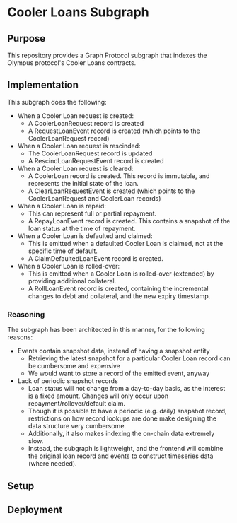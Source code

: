 # Cooler Loans Subgraph

## Purpose

This repository provides a Graph Protocol subgraph that indexes the Olympus protocol's Cooler Loans contracts.

## Implementation

This subgraph does the following:

- When a Cooler Loan request is created:
  - A CoolerLoanRequest record is created
  - A RequestLoanEvent record is created (which points to the CoolerLoanRequest record)
- When a Cooler Loan request is rescinded:
  - The CoolerLoanRequest record is updated
  - A RescindLoanRequestEvent record is created
- When a Cooler Loan request is cleared:
  - A CoolerLoan record is created. This record is immutable, and represents the initial state of the loan.
  - A ClearLoanRequestEvent is created (which points to the CoolerLoanRequest and CoolerLoan records)
- When a Cooler Loan is repaid:
  - This can represent full or partial repayment.
  - A RepayLoanEvent record is created. This contains a snapshot of the loan status at the time of repayment.
- When a Cooler Loan is defaulted and claimed:
  - This is emitted when a defaulted Cooler Loan is claimed, not at the specific time of default.
  - A ClaimDefaultedLoanEvent record is created.
- When a Cooler Loan is rolled-over:
  - This is emitted when a Cooler Loan is rolled-over (extended) by providing additional collateral.
  - A RollLoanEvent record is created, containing the incremental changes to debt and collateral, and the new expiry timestamp.

### Reasoning

The subgraph has been architected in this manner, for the following reasons:

- Events contain snapshot data, instead of having a snapshot entity
  - Retrieving the latest snapshot for a particular Cooler Loan record can be cumbersome and expensive
  - We would want to store a record of the emitted event, anyway
- Lack of periodic snapshot records
  - Loan status will not change from a day-to-day basis, as the interest is a fixed amount. Changes will only occur upon repayment/rollover/default claim.
  - Though it is possible to have a periodic (e.g. daily) snapshot record, restrictions on how record lookups are done make designing the data structure very cumbersome.
  - Additionally, it also makes indexing the on-chain data extremely slow.
  - Instead, the subgraph is lightweight, and the frontend will combine the original loan record and events to construct timeseries data (where needed).

## Setup

## Deployment
